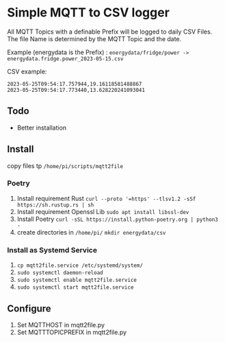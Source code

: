 # Simple MQTT to CSV logger
All MQTT Topics with a definable Prefix will be logged to daily CSV Files. 
The file Name is determined by the MQTT Topic and the date.

Example (energydata is the Prefix) :
`energydata/fridge/power -> energydata.fridge.power_2023-05-15.csv`

CSV example:
```
2023-05-25T09:54:17.757944,19.16118581488867
2023-05-25T09:54:17.773440,13.628220241093041
```
## Todo
- Better installation
## Install
copy files tp `/home/pi/scripts/mqtt2file`
### Poetry
1. Install requirement Rust
`curl --proto '=https' --tlsv1.2 -sSf https://sh.rustup.rs | sh`
2. Install requirement Openssl Lib `sudo apt install libssl-dev`
3. Install Poetry `curl -sSL https://install.python-poetry.org | python3 -`
3. create directories in `/home/pi/` `mkdir energydata/csv`

### Install as Systemd Service
1. `cp mqtt2file.service /etc/systemd/system/`
2. `sudo systemctl daemon-reload`
3. `sudo systemctl enable mqtt2file.service`
4. `sudo systemctl start mqtt2file.service`

## Configure
1. Set MQTTHOST in mqtt2file.py
2. Set MQTTTOPICPREFIX in mqtt2file.py
